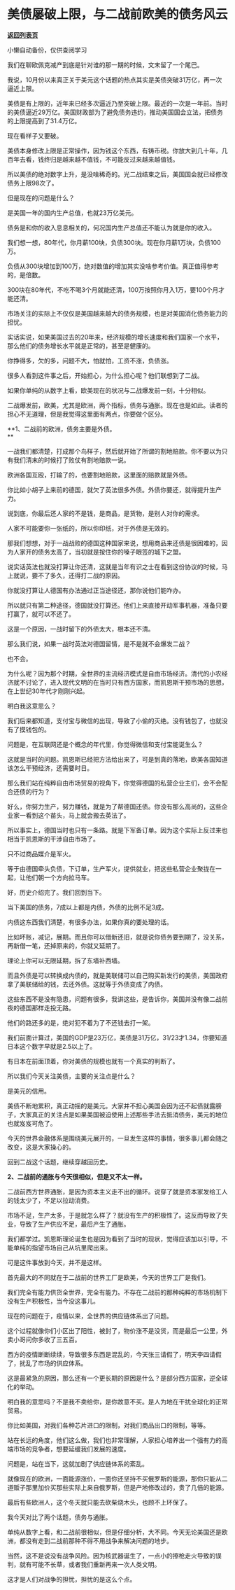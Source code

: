 # 美债屡破上限，与二战前欧美的债务风云

[**返回列表页**](/gzh/记忆承载)

小懒自动备份，仅供查阅学习

我们在聊欧佩克减产到底是针对谁的那一期的时候，文末留了一个尾巴。

我说，10月份以来真正关于美元这个话题的热点其实是美债突破31万亿，再一次逼近上限。

美债是有上限的，近年来已经多次逼近乃至突破上限。最近的一次是一年前。当时的美债逼近29万亿。美国财政部为了避免债务违约，推动美国国会立法，把债务的上限提高到了31.4万亿。  

现在看样子又要破。  

美债本身修改上限是正常操作，因为钱这个东西，有铸币税。你放大到几十年，几百年去看，钱终归是越来越不值钱，不可能反过来越来越值钱。

所以美债的绝对数字上升，是没啥稀奇的。光二战结束之后，美国国会就已经修改债务上限98次了。

但是现在的问题是什么？  

是美国一年的国内生产总值，也就23万亿美元。

债务是和你的收入息息相关的，何况国内生产总值还不能认为就是你的收入。

我们想一想，80年代，你月薪100块，负债300块。现在你月薪1万块，负债100万。  

负债从300块增加到100万，绝对数值的增加其实没啥参考价值。真正值得参考的，是倍数。  

300块在80年代，不吃不喝3个月就能还清，100万按照你月入1万，要100个月才能还清。

市场关注的实际上不仅仅是美国越来越大的债务规模，也是对美国消化债务能力的担忧。  

实话实说，如果美国过去的20年来，经济规模的增长速度和我们国家一个水平，那么他们的债务增长水平就是正常的，甚至是健康的。  

你挣得多，欠的多，问题不大，怕就怕，工资不涨，负债涨。  

很多人看到这件事之后，开始担心，为什么担心呢？他们联想到了二战。  

如果你单纯的从数字上看，欧美现在的状况与二战爆发前一刻，十分相似。  

二战爆发前，欧美，尤其是欧洲，两个指标，债务与通胀。现在也是如此。读者的担心不无道理，但是我觉得这里面有两点，你要做个区分。

 **1、二战前的欧洲，债务主要是外债。  
**

一战我们都清楚，打成那个鸟样子，然后就开始了所谓的割地赔款。你不要以为只有我们清末的时候打了败仗有割地赔款一说。  

欧洲各国互殴，打输了的，也要割地赔款，这里面的赔款就是外债。

你比如小胡子上来前的德国，就欠了英法很多外债。外债你要还，就得提升生产力。  

说到底，你最后还人家的不是钱，是商品，是货物，是别人对你的需求。

人家不可能要你一张纸的，所以你印纸，对于外债是无效的。  

那我们想想，对于一战战败的德国这种国家来说，想用商品来还债是很困难的，因为人家开的债务太高了，当初就是按住你的嗓子眼签的城下之盟。  

说实话英法也就没打算让你还清，这就是当年有识之士在看到这份协议的时候，马上就说，要不了多久，还得打二战的原因。  

你就没打算让人德国有办法通过正当途径还，那你说他们能咋办。  

所以就只有第二种途径，德国就没打算还。他们上来直接开动军事机器，准备只要打赢了，就可以不还了。  

这是一个原因，一战时留下的外债太大，根本还不清。  

那么我们说，如果一战时英法对德国留情，是不是就不会爆发二战？

也不会。

为什么呢？因为那个时期，全世界的主流经济模式是自由市场经济。清代的小农经济就不讨论了，进入现代文明的在当时只有西方国家，而凯恩斯干预市场的思想，在上世纪30年代才刚刚兴起。

明白我这意思么？  

我们后来都知道，支付宝与微信的出现，导致了小偷的灭绝。没有钱包了，也就没有了摸钱包的。  

问题是，在互联网还是个概念的年代里，你觉得微信和支付宝能诞生么？

这就是当时的问题。凯恩斯已经把方法给出来了，可是到真的落地，欧美各国知道该怎么干预经济，还需要时日。  

那么我们站在纯粹自由市场贸易的视角下，你觉得德国的私营企业主们，会不会配合还债的行为？  

好么，你努力生产，努力赚钱，就是为了帮德国还债。你没有那么高尚的，这些企业家一看到这个苗头，马上就会搬去英法了。  

所以事实上，德国当时也只有一条路。就是下军备订单。因为这个实际上反过来也相当于凯恩斯的干涉自由市场了。

只不过商品媒介是军火。

等于由德国牵头负债，下订单，生产军火，提供就业，把这些私营企业聚拢在一起，让他们朝一个方向拉马车。  

好，历史介绍完了。我们回到当下。  

当下美国的债务，7成以上都是内债，外债的比例不足3成。

内债这东西我们清楚，有很多办法，如果你真的要处理的话。  

比如坏账，减记，展期。而且你可以借新还旧，就是说你债务要到期了，没关系，再新借一笔，还掉原来的，你就又延期了。

理论上你可以无限延期，拆了东墙补西墙。

而且外债是可以转换成内债的，就是美联储可以自己购买新发行的美债，美国政府拿了美联储给的钱，去还外债。这就等于外债变成了内债。  

这些东西不是没有隐患，问题有很多，我讲这些，是告诉你，美国并没有像二战前夜的德国那样走投无路。  

他们的路还多的是，绝对犯不着为了不还钱去打一架。  

我们前面计算过，美国的GDP是23万亿，美债是31万亿，31/23才1.34，你要知道日本这个数字早就是2.5以上了。  

有日本在前面顶着，你对美债的规模也就有一个真实的判断了。  

所以我们今天关注美债，主要的关注点是什么？  

是美元的信用。

美债不断地累积，真正动摇的是美元。大家并不担心美国会因为还不起债就露膀子，大家真正的关注点是如果美国被迫使用上述那些手法去抵消债务，美元的地位也就岌岌可危了。  

今天的世界金融体系是围绕美元展开的，一旦发生这样的事情，很多事儿都会随之改变，这是大家操心的。  

回到二战这个话题，继续穿越回历史。  

 **2、二战前的通胀与今天很相似，但是又不太一样。**

二战前西方世界通胀，是因为资本主义走不出的循环。说穿了就是资本家发给工人的钱太少了，不足以拉动消费。  

市场不足，生产太多，于是就怎么样了？就没有生产的积极性了。这反而导致了失业，导致了生产供应不足，最后产生了通胀。

我们都学过。凯恩斯理论诞生也是因为看到了当时的现状，觉得应该加以引导，不能单纯的指望市场自己从坑里爬出来。

可是这件事放到今天，并不是这样。  

首先最大的不同就在于二战前的世界工厂是欧美，今天的世界工厂是我们。  

我们完全有能力供货全世界，完全有能力。不存在二战前的那种纯粹的市场机制下没有生产积极性，当今没这事儿。  

现在的问题在于，疫情以来，全世界的供应链体系出了问题。  

这个过程就像你们小区出了阳性，被封了，物价涨不是没货，而是最后一公里，外卖小哥问你多收了三五百。  

西方的疫情断断续续，导致很多东西是混乱的，今天张三请假了，明天李四请假了，扰乱了市场的供应体系。

这是最紧急的原因，那么还有一个更长期的原因是什么？是部分西方国家，逆全球化的举动。  

明白我的意思吗？不是我不卖给你，是你故意不买。是人为地在干扰全球化的正常贸易。  

你比如美国，对我们各种芯片进口的限制，对我们商品出口的限制，等等。

站在长远的角度，他们这么做，我们也非常理解，人家担心培养出一个强有力的高端市场的竞争者，想要延缓我们发展的速度。

问题是，站在当下，这就加剧了供应链体系的紊乱。  

就像现在的欧洲，一面能源涨价，一面你还坚持不买俄罗斯的能源，那你只能从二道贩子那里加价买那些实际上来自俄罗斯，但是产地修改过的，贵了几倍的能源。  

最后有些欧洲人，这个冬天就只能去砍柴烧木头，也顾不上环保了。

我今天对比了两个话题，债务与通胀。

单纯从数字上看，和二战前很相似，但是仔细分析，大不同。今天无论美国还是欧洲，都没有走到二战前那种不得不用战争来解决问题的地步。  

当然，这不是说没有战争风险。因为核武器诞生了，一点小的擦枪走火导致的误判，就有可能不长草，或者我们重新再来一次人类文明。

这才是人们对战争的担忧，担忧的是这么个点。

